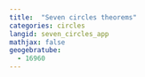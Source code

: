 ```yaml
---
title:  "Seven circles theorems"
categories: circles
langid: seven_circles_app
mathjax: false
geogebratube:
  - 16960
---
```


<div style="height: 400px;" id="applet_container16960"></div>

